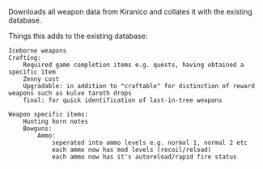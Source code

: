 Downloads all weapon data from Kiranico and collates it with the existing database.

Things this adds to the existing database:


    Iceborne weapons
    Crafting:
        Required game completion items e.g. quests, having obtained a specific item
        Zenny cost
        Upgradable: in addition to "craftable" for distinction of reward weapons such as kulve taroth drops
        final: for quick identification of last-in-tree weapons

    Weapon specific items:
        Hunting horn notes
        Bowguns:
            Ammo:
                seperated into ammo levels e.g. normal 1, normal 2 etc
                each ammo now has mod levels (recoil/reload)
                each ammo now has it's autoreload/rapid fire status
